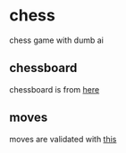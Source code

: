 # chess
chess game with dumb ai

## chessboard
chessboard is from [here](http://chessboardjs.com)

## moves
moves are validated with [this](https://github.com/jhlywa/chess.js)
